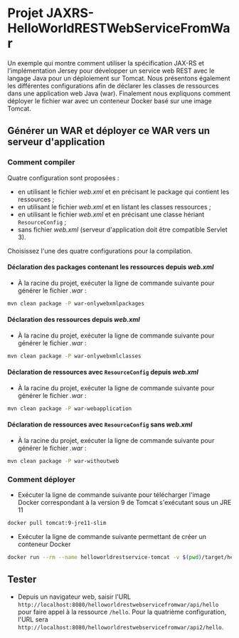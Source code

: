 # Projet JAXRS-HelloWorldRESTWebServiceFromWar

Un exemple qui montre comment utiliser la spécification JAX-RS et l'implémentation Jersey pour développer un service web REST avec le langage Java pour un déploiement sur Tomcat. Nous présentons également les différentes configurations afin de déclarer les classes de ressources dans une application web Java (war). Finalement nous expliquons comment déployer le fichier war avec un conteneur Docker basé sur une image Tomcat.

## Générer un WAR et déployer ce WAR vers un serveur d'application

### Comment compiler

Quatre configuration sont proposées :

* en utilisant le fichier _web.xml_ et en précisant le package qui contient les ressources ;
* en utilisant le fichier _web.xml_ et en listant les classes ressources ;
* en utilisant le fichier _web.xml_ et en précisant une classe hériant `ResourceConfig` ;
* sans fichier _web.xml_ (serveur d'application doit être compatible Servlet 3).

Choisissez l'une des quatre configurations pour la compilation.

#### Déclaration des packages contenant les ressources depuis _web.xml_

* À la racine du projet, exécuter la ligne de commande suivante pour générer le fichier _.war_ :

```bash
mvn clean package -P war-onlywebxmlpackages
```

#### Déclaration des ressources depuis _web.xml_

* À la racine du projet, exécuter la ligne de commande suivante pour générer le fichier _.war_ :

```bash
mvn clean package -P war-onlywebxmlclasses
```

#### Déclaration de ressources avec `ResourceConfig` depuis _web.xml_

* À la racine du projet, exécuter la ligne de commande suivante pour générer le fichier _.war_ :

```bash
mvn clean package -P war-webapplication
```

#### Déclaration de ressources avec `ResourceConfig` sans _web.xml_

* À la racine du projet, exécuter la ligne de commande suivante pour générer le fichier _.war_ :

```bash
mvn clean package -P war-withoutweb
```

### Comment déployer

* Exécuter la ligne de commande suivante pour télécharger l'image Docker correspondant à la version 9 de Tomcat s'exécutant sous un JRE 11

```bash
docker pull tomcat:9-jre11-slim
```

* Exécuter la ligne de commande suivante permettant de créer un conteneur Docker

```bash
docker run --rm --name helloworldrestservice-tomcat -v $(pwd)/target/helloWorldrestwebservicefromwar.war:/usr/local/tomcat/webapps/helloworldrestwebservicefromwar.war -it -p 8080:8080 tomcat:9-jre11-slim
```

## Tester

* Depuis un navigateur web, saisir l'URL `http://localhost:8080/helloworldrestwebservicefromwar/api/hello` pour faire appel à la ressource `/hello`. Pour la quatrième configuration, l'URL sera `http://localhost:8080/helloworldrestwebservicefromwar/api2/hello`.
